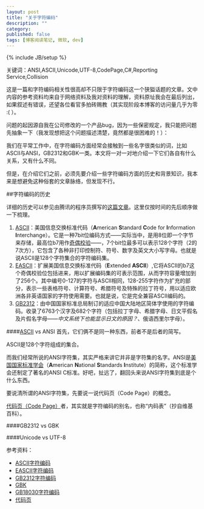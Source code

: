 ```yaml
---
layout: post
title: "关于字符编码"
description: ""
category: 
published: false
tags: [博客阅读笔记, 微软, dev]
---
```

{% include JB/setup %}

关键词：ANSI,ASCII,Unicode,UTF-8,CodePage,C#,Reporting Service,Collision

这是一篇和字符编码相关性很高却不只限于字符编码这一个狭獈话题的文章。文中内容的参考资料均来自于网络资料及我对资料的理解，资料原址我会在最后列出，如果叙述有错误，还望各位看官多拍砖赐教（其实现阶段本博客的访问量几乎为零 :( ）。

问题的起因源自我在公司修改的一个产品bug，因为一些保密规定，我只能把问题先抽象一下（我发现想把这个问题描述清楚，竟然都是很困难的！）：

我们在平常工作中，在字符编码方面经常会接触到一些名字很类似的词，比如ASCII与ANSI，GB2312和GBK一类。本文将一对一对地介绍一下它们各自有什么关系，又有什么不同。

但是，在介绍它们之前，必须先要介绍一些字符编码方面的历史和背景知识，我本来是想避免这种俗套的文章脉络，但发现不行。

##字符编码的历史

详细的历史可以参见由腾讯的程序员撰写的[这篇文章](http://djt.qq.com/article/view/658?ADTAG=email.InnerAD.weekly.20130902&bsh_bid=281085951)。这里仅按时间的先后顺序做一下梳理。

1. [ASCII](http://zh.wikipedia.org/wiki/ASCII)：美国信息交换标准代码（**A**merican **S**tandard **C**ode for **I**nformation **I**nterchange）。它是一种7bit位编码方式——实际当中，是用8位即一个字节来存储，最高位b7用作[奇偶校验](http://zh.wikipedia.org/zh-cn/%E5%A5%87%E5%81%B6%E6%A0%A1%E9%AA%8C%E4%BD%8D)——，7个bit位最多可以表示128个字符（2的7次方），它包含了各种非打印控制符、符号、数字及英文大小写字母。也就是说ASCII是128个字符集合的字符编码集。
2. [EASCII](http://zh.wikipedia.org/wiki/EASCII)：扩展美国信息交换标准代码（**E**xtended **ASCII**）,它将ASCII的b7这个奇偶校验位包括进来，用以扩展编码集的可表示范围，从而字符容量增加到了256个。其中编号0-127的字符与ASCII相同，128-255字符作为扩充的部分，表示一些表格符号、计算符号、希腊符号及特殊的拉丁符号，用以适应欧洲各非英语国家的字符使用需要。也就是说，它是完全兼容ASCII编码的。
3. [GB2312](http://zh.wikipedia.org/wiki/GB_2312)：由中国国家标准总局制订的适应中国大陆地区简体字使用的字符编码。收录了6763个汉字及682个字符（包括拉丁字母、希腊字母、日文平假名及片假名字母——*中文系统下也能显示日文的原因？*、俄语西里尔字母）。

####[ASCII](http://zh.wikipedia.org/wiki/ASCII "ASCII") vs ANSI
首先，它们俩不是同一种东西，前者不是后者的简写。

ASCII是128个字符组成的集合。

而我们经常所说的ANSI字符集，其实严格来讲它并非是字符集的名字。ANSI是[美国国家标准学会](http://zh.wikipedia.org/wiki/%E7%BE%8E%E5%9B%BD%E5%9B%BD%E5%AE%B6%E6%A0%87%E5%87%86%E5%8D%8F%E4%BC%9A)（**A**merican **N**ational **S**tandards **I**nstitute）的简称，这个标准学会还制定了著名的ANSI C标准。好吧，扯远了，翻回头来说ANSI字符集到底是个什么东西。

要说清所谓的ANSI字符集，先要说一说代码页（Code Page）的概念。

[代码页（Code Page）](http://zh.wikipedia.org/wiki/%E4%BB%A3%E7%A0%81%E9%A1%B5)者，其实就是字符编码的别名，也称“内码表”（抄自维基百科）。

####GB2312 vs GBK

####Unicode vs UTF-8

参考资料：

* [ASCII字符编码](http://zh.wikipedia.org/wiki/ASCII)
* [EASCII字符编码](http://zh.wikipedia.org/wiki/EASCII)
* [GB2312字符编码](http://zh.wikipedia.org/wiki/GB_2312)
* [GBK]()
* [GB18030字符编码](http://zh.wikipedia.org/wiki/GB_18030)
* [代码页](http://zh.wikipedia.org/wiki/%E4%BB%A3%E7%A0%81%E9%A1%B5)